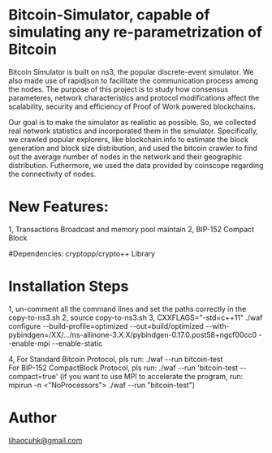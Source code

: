 # Bitcoin-Simulator, capable of simulating any re-parametrization of Bitcoin
Bitcoin Simulator is built on ns3, the popular discrete-event simulator. We also made use of rapidjson to facilitate the communication process among the nodes. The purpose of this project is to study how consensus parameteres, network characteristics and protocol modifications affect the scalability, security and efficiency of Proof of Work powered blockchains.

Our goal is to make the simulator as realistic as possible. So, we collected real network statistics and incorporated them in the simulator. Specifically, we crawled popular explorers, like blockchain.info to estimate the block generation and block size distribution, and used the bitcoin crawler to find out the average number of nodes in the network and their geographic distribution. Futhermore, we used the data provided by coinscope regarding the connectivity of nodes.

# New Features:
1, Transactions Broadcast and memory pool maintain
2, BIP-152 Compact Block

#Dependencies:
cryptopp/crypto++ Library

# Installation Steps
1, un-comment all the command lines and set the paths correctly in the copy-to-ns3.sh
2, source copy-to-ns3.sh
3, CXXFLAGS="-std=c++11" ./waf configure --build-profile=optimized --out=build/optimized --with-pybindgen=/XX/.../ns-allinone-3.X.X/pybindgen-0.17.0.post58+ngcf00cc0 --enable-mpi --enable-static

4, For Standard Bitcoin Protocol, pls run: ./waf --run bitcoin-test  
   For BIP-152 CompactBlock Protocol, pls run: ./waf --run 'bitcoin-test  --compact=true'
   (if you want to use MPI to accelerate the program, run: mpirun -n <"NoProcessors"> ./waf --run "bitcoin-test")

# Author 
lihaocuhk@gmail.com
